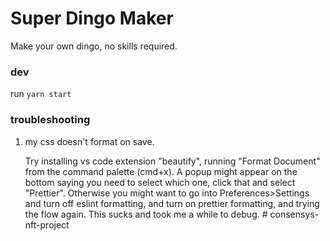 # Super Dingo Maker

Make your own dingo, no skills required.

### dev

run `yarn start`

### troubleshooting

1. my css doesn't format on save.

    Try installing vs code extension "beautify", running "Format Document" from the command palette (cmd+x). A popup might appear on the bottom saying you need to select which one, click that and select "Prettier". Otherwise you might want to go into Preferences>Settings and turn off eslint formatting, and turn on prettier formatting, and trying the flow again. This sucks and took me a while to debug. # consensys-nft-project

